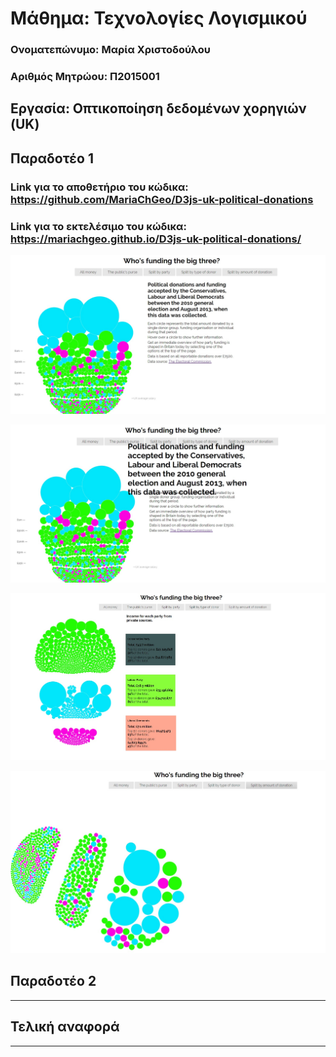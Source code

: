 # Μάθημα: Τεχνολογίες Λογισμικού

### Ονοματεπώνυμο: Μαρία Χριστοδούλου 
### Αριθμός Μητρώου: Π2015001

## Εργασία: Οπτικοποίηση δεδομένων χορηγιών (UK)

## Παραδοτέο 1

### Link για το αποθετήριο του κώδικα: https://github.com/MariaChGeo/D3js-uk-political-donations

### Link για το εκτελέσιμο του κώδικα: https://mariachgeo.github.io/D3js-uk-political-donations/

![picture](pic1.jpg)

![picture](pic2.jpg)

![picture](pic3.jpg)

![picture](pic4.jpg)

## Παραδοτέο 2
----

## Τελική αναφορά
----
